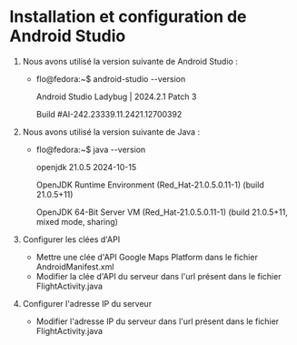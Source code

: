 # Installation et configuration de Android Studio

1. Nous avons utilisé la version suivante de Android Studio : 
    - flo@fedora:~$ android-studio --version
      
        Android Studio Ladybug | 2024.2.1 Patch 3
   
        Build #AI-242.23339.11.2421.12700392

3. Nous avons utilisé la version suivante de Java :
    - flo@fedora:~$ java --version
     
        openjdk 21.0.5 2024-10-15
      
        OpenJDK Runtime Environment (Red_Hat-21.0.5.0.11-1) (build 21.0.5+11)
      
        OpenJDK 64-Bit Server VM (Red_Hat-21.0.5.0.11-1) (build 21.0.5+11, mixed mode, sharing)

4. Configurer les clées d'API
    - Mettre une clée d'API Google Maps Platform dans le fichier AndroidManifest.xml
    - Modifier la clée d'API du serveur dans l'url présent dans le fichier FlightActivity.java
  
5. Configurer l'adresse IP du serveur
   - Modifier l'adresse IP du serveur dans l'url présent dans le fichier FlightActivity.java

